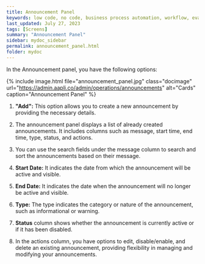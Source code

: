 ```yaml
---
title: Announcement Panel
keywords: low code, no code, business process automation, workflow, evaluation matrixs
last_updated: July 27, 2023
tags: [Screens]
summary: "Announcement Panel" 
sidebar: mydoc_sidebar
permalink: announcement_panel.html
folder: mydoc
---
```


In the Announcement panel, you have the following options:

{% include image.html file="announcement_panel.jpg" class="docimage" url="https://admin.aapli.co/admin/operations/announcements" alt="Cards" caption="Announcement Panel" %}

1. **"Add":** This option allows you to create a new announcement by providing the necessary details.

2. The announcement panel displays a list of already created announcements. It includes columns such as message, start time, end time, type, status, and actions.

3. You can use the search fields under the message column to search and sort the announcements based on their message.

4. **Start Date:** It indicates the date from which the announcement will be active and visible.

5. **End Date:** It indicates the date when the announcement will no longer be active and visible.

6. **Type:** The type indicates the category or nature of the announcement, such as informational or warning.

7. **Status** column shows whether the announcement is currently active or if it has been disabled.

8. In the actions column, you have options to edit, disable/enable, and delete an existing announcement, providing flexibility in managing and modifying your announcements.